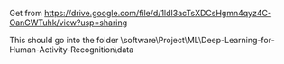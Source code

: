 Get from https://drive.google.com/file/d/1ldI3acTsXDCsHgmn4qyz4C-OanGWTuhk/view?usp=sharing

This should go into the folder \software\Project\ML\Deep-Learning-for-Human-Activity-Recognition\data
